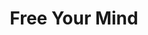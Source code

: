 ---
pid: ns96
title: Free Your Mind
location_transcription: Norris Square Park
coordinates: "[-75.135356569698, 39.982873079267]"
zipcode: '19140'
gen_neighborhood: North Philadelphia
neighborhood: Hunting Park
outside_phl: 
age: '52'
age_range: 50-59
instagram: 
image_file_name: ns_96.jpg
proposal_transcription: 
topic: Unknown
topic_summary: '0'
type: Other No Form
keywords_other: free your mind
credit: Anthony Gilbert
image_labels: 
twitter: 
facebook: 
permalink: "/monuments/ns96/"
layout: item-page
---